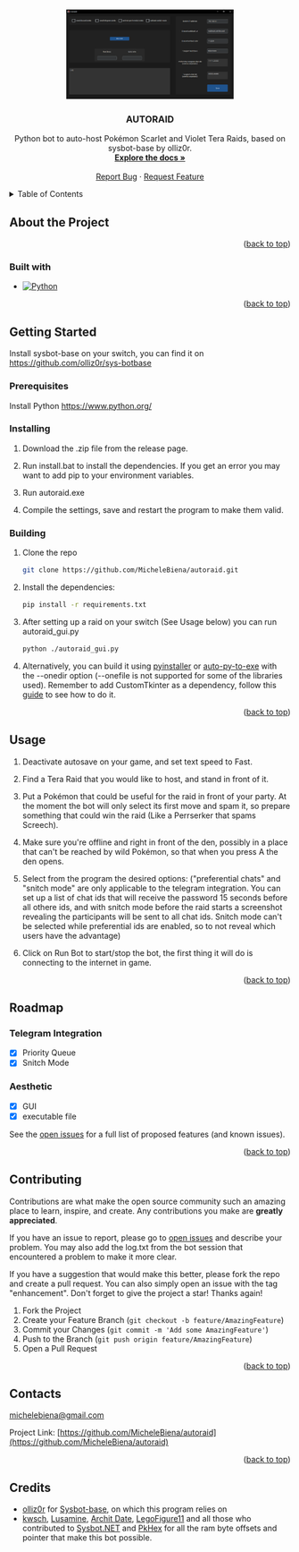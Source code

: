 <!-- Improved compatibility of back to top link: See: https://github.com/othneildrew/Best-README-Template/pull/73 -->

<a name="readme-top"></a>

<!--
*** Thanks for checking out the Best-README-Template. If you have a suggestion
*** that would make this better, please fork the repo and create a pull request
*** or simply open an issue with the tag "enhancement".
*** Don't forget to give the project a star!
*** Thanks again! Now go create something AMAZING! :D
-->

<!-- PROJECT SHIELDS -->
<!--
*** I'm using markdown "reference style" links for readability.
*** Reference links are enclosed in brackets [ ] instead of parentheses ( ).
*** See the bottom of this document for the declaration of the reference variables
*** for contributors-url, forks-url, etc. This is an optional, concise syntax you may use.
*** https://www.markdownguide.org/basic-syntax/#reference-style-links
-->

<!-- PROJECT LOGO -->
<br />
<div align="center">
  <a href="https://github.com/MicheleBiena/autoraid">
    <img src="program.png" alt="Program" width="300" height="160">
  </a>
<h3 align="center">AUTORAID</h3>

  <p align="center">
    Python bot to auto-host Pokémon Scarlet and Violet Tera Raids, based on sysbot-base by olliz0r.
    <br />
    <a href="https://github.com/MicheleBiena/autoraid"><strong>Explore the docs »</strong></a>
    <br />
    <br />
    <a href="https://github.com/MicheleBiena/autoraid/issues">Report Bug</a>
    ·
    <a href="https://github.com/MicheleBiena/autoraid/issues">Request Feature</a>
  </p>
</div>

<!-- TABLE OF CONTENTS -->
<details>
  <summary>Table of Contents</summary>
  <ol>
    <li>
      <a href="#about-the-project">About the Project</a>
      <ul>
        <li><a href="#built-with">Built with</a></li>
      </ul>
    </li>
    <li>
      <a href="#getting-started">Getting Started</a>
      <ul>
        <li><a href="#prerequisites">Prerequisites</a></li>
        <li><a href="#installation">Installation</a></li>
      </ul>
    </li>
    <li>
      <a href="#usage">Usage</a>
    </li>
    <li>
      <a href="#roadmap">Roadmap</a>
    </li>
    <li>
      <a href="#contributing">Contributing</a>
    </li>
    <li>
      <a href="#contacts">Contacts</a>
    </li>
    <li>
      <a href="#credits">Credits</a>
    </li>
  </ol>
</details>

<!-- ABOUT THE PROJECT -->

## About the Project

<p align="right">(<a href="#readme-top">back to top</a>)</p>

### Built with

- [![Python][python.org]][python-url]

<p align="right">(<a href="#readme-top">back to top</a>)</p>

<!-- GETTING STARTED -->

## Getting Started

Install sysbot-base on your switch, you can find it on https://github.com/olliz0r/sys-botbase

### Prerequisites

Install Python
https://www.python.org/

### Installing

1. Download the .zip file from the release page.

2. Run install.bat to install the dependencies. If you get an error you may want to add pip to your environment variables.

3. Run autoraid.exe

4. Compile the settings, save and restart the program to make them valid.

### Building

1. Clone the repo
   ```sh
   git clone https://github.com/MicheleBiena/autoraid.git
   ```
2. Install the dependencies:
   ```sh
   pip install -r requirements.txt
   ```
3. After setting up a raid on your switch (See Usage below) you can run autoraid_gui.py
   ```sh
   python ./autoraid_gui.py
   ```
4. Alternatively, you can build it using [pyinstaller](https://pypi.org/project/pyinstaller/) or [auto-py-to-exe](https://pypi.org/project/auto-py-to-exe/) with the --onedir option (--onefile is not supported for some of the libraries used). Remember to add CustomTkinter as a dependency, follow this [guide](https://github.com/TomSchimansky/CustomTkinter/wiki/Packaging) to see how to do it.

<p align="right">(<a href="#readme-top">back to top</a>)</p>

<!-- USAGE EXAMPLES -->

## Usage

1. Deactivate autosave on your game, and set text speed to Fast.

2. Find a Tera Raid that you would like to host, and stand in front of it.

3. Put a Pokémon that could be useful for the raid in front of your party.
   At the moment the bot will only select its first move and spam it,
   so prepare something that could win the raid (Like a Perrserker that spams Screech).

4. Make sure you're offline and right in front of the den, possibly in a place
   that can't be reached by wild Pokémon, so that when you press A the den opens.

5. Select from the program the desired options: ("preferential chats" and "snitch mode" are only applicable to the telegram integration. You can set up a list of chat ids that will receive the password 15 seconds before all othere ids, and with snitch mode before the raid starts a screenshot revealing the participants will be sent to all chat ids. Snitch mode can't be selected while preferential ids are enabled, so to not reveal which users have the advantage)

6. Click on Run Bot to start/stop the bot, the first thing it will do is connecting to the internet in game.

<p align="right">(<a href="#readme-top">back to top</a>)</p>

<!-- ROADMAP -->

## Roadmap

### Telegram Integration

- [x] Priority Queue
- [x] Snitch Mode

### Aesthetic

- [x] GUI
- [x] executable file

See the [open issues](https://github.com/MicheleBiena/autoraid/issues) for a full list of proposed features (and known issues).

<p align="right">(<a href="#readme-top">back to top</a>)</p>

<!-- CONTRIBUTING -->

## Contributing

Contributions are what make the open source community such an amazing place to learn, inspire, and create. Any contributions you make are **greatly appreciated**.

If you have an issue to report, please go to [open issues](https://github.com/MicheleBiena/autoraid/issues) and describe your problem. You may also add the log.txt from the bot session that encountered a problem to make it more clear.

If you have a suggestion that would make this better, please fork the repo and create a pull request. You can also simply open an issue with the tag "enhancement".
Don't forget to give the project a star! Thanks again!

1. Fork the Project
2. Create your Feature Branch (`git checkout -b feature/AmazingFeature`)
3. Commit your Changes (`git commit -m 'Add some AmazingFeature'`)
4. Push to the Branch (`git push origin feature/AmazingFeature`)
5. Open a Pull Request

<p align="right">(<a href="#readme-top">back to top</a>)</p>

<!-- CONTACT -->

## Contacts

michelebiena@gmail.com

Project Link: [https://github.com/MicheleBiena/autoraid](https://github.com/MicheleBiena/autoraid)

<p align="right">(<a href="#readme-top">back to top</a>)</p>

<!-- ACKNOWLEDGMENTS -->

## Credits

- [olliz0r](https://github.com/olliz0r/) for [Sysbot-base](https://github.com/olliz0r/sys-botbase), on which this program relies on
- [kwsch](https://github.com/kwsch), [Lusamine](https://github.com/Lusamine), [Archit Date](https://github.com/architdate), [LegoFigure11](https://github.com/LegoFigure11) and all those who contributed to [Sysbot.NET](https://github.com/kwsch/SysBot.NET) and [PkHex](https://github.com/kwsch/PKHeX) for all the ram byte offsets and pointer that make this bot possible.

<!-- MARKDOWN LINKS & IMAGES -->
<!-- https://www.markdownguide.org/basic-syntax/#reference-style-links -->

[haskell.org]: https://img.shields.io/badge/Haskell-Haskell.org-blueviolet
[haskell-gloss]: https://img.shields.io/badge/Haskell--Gloss-Gloss-blue
[haskell-url]: https://www.haskell.org/
[gloss-url]: https://hackage.haskell.org/package/gloss
[contributors-shield]: https://img.shields.io/github/contributors/MicheleBiena/autoraid.svg?style=for-the-badge
[contributors-url]: https://github.com/MicheleBiena/autoraid/graphs/contributors
[forks-shield]: https://img.shields.io/github/forks/MicheleBiena/autoraid.svg?style=for-the-badge
[forks-url]: https://github.com/MicheleBiena/autoraid/network/members
[stars-shield]: https://img.shields.io/github/stars/MicheleBiena/autoraid.svg?style=for-the-badge
[stars-url]: https://github.com/MicheleBiena/autoraid/stargazers
[issues-shield]: https://img.shields.io/github/issues/MicheleBiena/autoraid.svg?style=for-the-badge
[issues-url]: https://github.com/MicheleBiena/autoraid/issues
[license-shield]: https://img.shields.io/github/license/MicheleBiena/autoraid.svg?style=for-the-badge
[license-url]: https://github.com/MicheleBiena/autoraid/blob/master/LICENSE.txt
[linkedin-shield]: https://img.shields.io/badge/-LinkedIn-black.svg?style=for-the-badge&logo=linkedin&colorB=555
[linkedin-url]: https://linkedin.com/in/linkedin_username
[product-screenshot]: images/screenshot.png
[next.js]: https://img.shields.io/badge/next.js-000000?style=for-the-badge&logo=nextdotjs&logoColor=white
[next-url]: https://nextjs.org/
[react.js]: https://img.shields.io/badge/React-20232A?style=for-the-badge&logo=react&logoColor=61DAFB
[react-url]: https://reactjs.org/
[vue.js]: https://img.shields.io/badge/Vue.js-35495E?style=for-the-badge&logo=vuedotjs&logoColor=4FC08D
[vue-url]: https://vuejs.org/
[angular.io]: https://img.shields.io/badge/Angular-DD0031?style=for-the-badge&logo=angular&logoColor=white
[angular-url]: https://angular.io/
[svelte.dev]: https://img.shields.io/badge/Svelte-4A4A55?style=for-the-badge&logo=svelte&logoColor=FF3E00
[svelte-url]: https://svelte.dev/
[laravel.com]: https://img.shields.io/badge/Laravel-FF2D20?style=for-the-badge&logo=laravel&logoColor=white
[laravel-url]: https://laravel.com
[bootstrap.com]: https://img.shields.io/badge/Bootstrap-563D7C?style=for-the-badge&logo=bootstrap&logoColor=white
[bootstrap-url]: https://getbootstrap.com
[jquery.com]: https://img.shields.io/badge/jQuery-0769AD?style=for-the-badge&logo=jquery&logoColor=white
[jquery-url]: https://jquery.com
[python.org]: https://img.shields.io/badge/python-3.10.9-violet
[python-url]: https://www.python.org/
